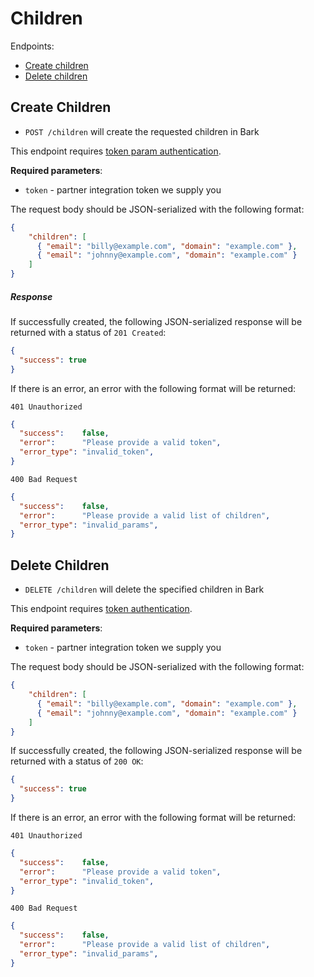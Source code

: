 Children
=======

Endpoints:

- [Create children](#create-children)
- [Delete children](#delete-children)

Create Children
------

* `POST /children` will create the requested children in Bark

This endpoint requires [token param authentication](https://github.com/Bark-us/partner-integration-docs#authentication).

**Required parameters**:

* `token` - partner integration token we supply you

The request body should be JSON-serialized with the following format:

```json
{
    "children": [
      { "email": "billy@example.com", "domain": "example.com" },
      { "email": "johnny@example.com", "domain": "example.com" }
    ]
}
```

##### Response

If successfully created, the following JSON-serialized response will be
returned with a status of `201 Created`:


```json
{
  "success": true
}
```

If there is an error, an error with the following format will be returned:

`401 Unauthorized`

```json
{
  "success":    false,
  "error":      "Please provide a valid token",
  "error_type": "invalid_token",
}
```

`400 Bad Request`

```json
{
  "success":    false,
  "error":      "Please provide a valid list of children",
  "error_type": "invalid_params",
}
```

Delete Children
----------------------

* `DELETE /children` will delete the specified children in Bark

This endpoint requires [token authentication](https://github.com/Bark-us/partner-integration-docs#authentication).

**Required parameters**:

* `token` - partner integration token we supply you

The request body should be JSON-serialized with the following format:

```json
{
    "children": [
      { "email": "billy@example.com", "domain": "example.com" },
      { "email": "johnny@example.com", "domain": "example.com" }
    ]
}
```

If successfully created, the following JSON-serialized response will be
returned with a status of `200 OK`:


```json
{
  "success": true
}
```

If there is an error, an error with the following format will be returned:

`401 Unauthorized`

```json
{
  "success":    false,
  "error":      "Please provide a valid token",
  "error_type": "invalid_token",
}
```

`400 Bad Request`

```json
{
  "success":    false,
  "error":      "Please provide a valid list of children",
  "error_type": "invalid_params",
}
```
